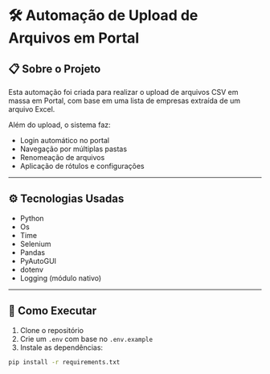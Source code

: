 # 🛠️ Automação de Upload de Arquivos em Portal 

## 📋 Sobre o Projeto

Esta automação foi criada para realizar o upload de arquivos CSV em massa em Portal, com base em uma lista de empresas extraída de um arquivo Excel.

Além do upload, o sistema faz:

- Login automático no portal
- Navegação por múltiplas pastas
- Renomeação de arquivos
- Aplicação de rótulos e configurações

---

## ⚙️ Tecnologias Usadas

- Python
- Os
- Time
- Selenium
- Pandas
- PyAutoGUI
- dotenv
- Logging (módulo nativo)

---

## 🚀 Como Executar

1. Clone o repositório
2. Crie um `.env` com base no `.env.example`
3. Instale as dependências:

```bash
pip install -r requirements.txt
